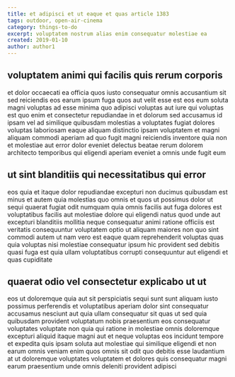```yaml
---
title: et adipisci et ut eaque et quas article 1383
tags: outdoor, open-air-cinema
category: things-to-do
excerpt: voluptatem nostrum alias enim consequatur molestiae ea
created: 2019-01-10
author: author1
---
```


## voluptatem animi qui facilis quis rerum corporis

et dolor occaecati ea officia quos iusto consequatur omnis accusantium sit sed reiciendis eos earum ipsum fuga quos aut velit esse est eos eum soluta magni voluptas ad esse minima quo adipisci voluptas aut iure qui voluptas est quo enim et consectetur repudiandae in et dolorum sed accusamus id ipsam vel ad similique quibusdam molestias a voluptates fugiat dolores voluptas laboriosam eaque aliquam distinctio ipsam voluptatem et magni aliquam commodi aperiam ad quo fugit magni reiciendis inventore quia non et molestiae aut error dolor eveniet delectus beatae rerum dolorem architecto temporibus qui eligendi aperiam eveniet a omnis unde fugit eum

## ut sint blanditiis qui necessitatibus qui error

eos quia et itaque dolor repudiandae excepturi non ducimus quibusdam est minus et autem quia molestias quo omnis et quos ut possimus dolor ut sequi quaerat fugiat odit numquam quia omnis facilis aut fuga dolores est voluptatibus facilis aut molestiae dolore qui eligendi natus quod unde aut excepturi blanditiis mollitia neque consequatur animi ratione officiis est veritatis consequuntur voluptatem optio ut aliquam maiores non quo sint commodi autem ut nam vero est eaque quam reprehenderit voluptas quas quia voluptas nisi molestiae consequatur ipsum hic provident sed debitis quasi fuga est quia ullam voluptatibus corrupti consequuntur aut eligendi et quas cupiditate

## quaerat odio vel consectetur explicabo ut ut

eos ut doloremque quia aut sit perspiciatis sequi sunt sunt aliquam iusto possimus perferendis et voluptatibus aperiam dolor sint consequatur accusamus nesciunt aut quia ullam consequatur sit quas ut sed quia quibusdam provident voluptatum nobis praesentium eos consequatur voluptates voluptate non quia qui ratione in molestiae omnis doloremque excepturi aliquid itaque magni aut et neque voluptas eos incidunt tempore et expedita quis ipsam soluta aut molestiae qui similique eligendi et non earum omnis veniam enim quos omnis sit odit quo debitis esse laudantium at ut doloremque voluptates voluptatem et dolores quis consequatur magni earum praesentium unde omnis deleniti provident adipisci
